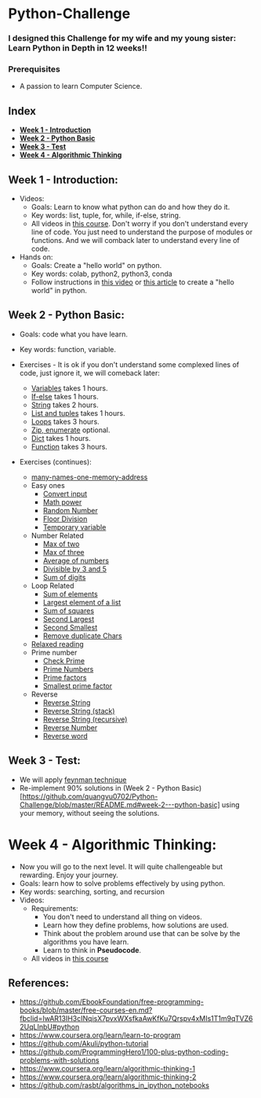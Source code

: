 # Python-Challenge

### I designed this Challenge for my wife and my young sister: Learn Python in Depth in 12 weeks!!

### Prerequisites
* A passion to learn Computer Science.

## Index
 - **[Week 1 - Introduction](https://github.com/quangvu0702/Python-Challenge/blob/master/README.md#week-1---introduction)**
 - **[Week 2 - Python Basic](https://github.com/quangvu0702/Python-Challenge/blob/master/README.md#week-2---python-basic)**
 - **[Week 3 - Test](https://github.com/quangvu0702/Python-Challenge/blob/master/README.md#week-3---test)**
 - **[Week 4 - Algorithmic Thinking](https://github.com/quangvu0702/Python-Challenge/blob/master/README.md#week-4---algorithmic-thinking)**
 
## Week 1 - Introduction:
  - Videos:
    - Goals: Learn to know what python can do and how they do it.
    - Key words: list, tuple, for, while, if-else, string.
    - All videos in [this course](https://www.coursera.org/learn/learn-to-program). Don't worry if you don't understand every line of code. You just need to understand the purpose of modules or functions. And we will comback later to understand every line of code.
  - Hands on:
    - Goals: Create a "hello world" on python.
    - Key words: colab, python2, python3, conda
    - Follow instructions in [this video](https://www.youtube.com/watch?v=yEIc9z-Ad3k&vl=en) or [this article](https://medium.com/@margaretmz/running-jupyter-notebook-with-colab-f4a29a9c7156) to create a "hello world" in python.
 
## Week 2 - Python Basic:
  - Goals: code what you have learn.
  - Key words: function, variable.
  - Exercises - It is ok if you don't understand some complexed lines of code, just ignore it, we will comeback later:
    - [Variables](https://github.com/Akuli/python-tutorial/blob/master/basics/variables.md) takes 1 hours.
    - [If-else](https://github.com/Akuli/python-tutorial/blob/master/basics/if.md) takes 1 hours.
    - [String](https://github.com/Akuli/python-tutorial/blob/master/basics/handy-stuff-strings.md) takes 2 hours.
    - [List and tuples](https://github.com/Akuli/python-tutorial/blob/master/basics/lists-and-tuples.md) takes 1 hours.
    - [Loops](https://github.com/Akuli/python-tutorial/blob/master/basics/loops.md) takes 3 hours.
    - [Zip, enumerate](https://github.com/Akuli/python-tutorial/blob/master/basics/trey-hunner-zip-and-enumerate.md) optional.
    - [Dict](https://github.com/Akuli/python-tutorial/blob/master/basics/dicts.md) takes 1 hours.
    - [Function](https://github.com/Akuli/python-tutorial/blob/master/basics/defining-functions.md) takes 3 hours.
    
  - Exercises (continues):
    - [many-names-one-memory-address](https://medium.com/broken-window/many-names-one-memory-address-122f78734cb6)
    - Easy ones
      - [Convert input](https://github.com/ProgrammingHero1/100-plus-python-coding-problems-with-solutions/blob/master/Easy-ones/User-input-to-Number.md)
      - [Math power](https://github.com/ProgrammingHero1/100-plus-python-coding-problems-with-solutions/blob/master/Easy-ones/Math-Power.md)
      - [Random Number](https://github.com/ProgrammingHero1/100-plus-python-coding-problems-with-solutions/blob/master/Easy-ones/Random-Number.md)
      - [Floor Division](https://github.com/ProgrammingHero1/100-plus-python-coding-problems-with-solutions/blob/master/Easy-ones/Floor-Division.md)
      - [Temporary variable](https://github.com/ProgrammingHero1/100-plus-python-coding-problems-with-solutions/blob/master/Easy-ones/Temporary-variable.md)
    - Number Related
      - [Max of two](https://github.com/ProgrammingHero1/100-plus-python-coding-problems-with-solutions/blob/master/Number-Related/max-of-two.md)
      - [Max of three](https://github.com/ProgrammingHero1/100-plus-python-coding-problems-with-solutions/blob/master/Number-Related/Max-of-three.md)
      - [Average of numbers](https://github.com/ProgrammingHero1/100-plus-python-coding-problems-with-solutions/blob/master/Number-Related/Average-of-numbers.md)
      - [Divisible by 3 and 5](https://github.com/ProgrammingHero1/100-plus-python-coding-problems-with-solutions/blob/master/Number-Related/Divisible-by-3-and-5.md)
      - [Sum of digits](https://github.com/ProgrammingHero1/100-plus-python-coding-problems-with-solutions/blob/master/Number-Related/Sum-of-digits.md)
    - Loop Related
      - [Sum of elements](https://github.com/ProgrammingHero1/100-plus-python-coding-problems-with-solutions/blob/master/Loop-Related/Sum-of-elements.md)
      - [Largest element of a list](https://github.com/ProgrammingHero1/100-plus-python-coding-problems-with-solutions/blob/master/Loop-Related/Largest-element-of-a-list.md)
      - [Sum of squares](https://github.com/ProgrammingHero1/100-plus-python-coding-problems-with-solutions/blob/master/Loop-Related/Sum-of-squares.md)
      - [Second Largest](https://github.com/ProgrammingHero1/100-plus-python-coding-problems-with-solutions/blob/master/Loop-Related/Second-Largest.md)
      - [Second Smallest](https://github.com/ProgrammingHero1/100-plus-python-coding-problems-with-solutions/blob/master/Loop-Related/Second-smallest.md)
      - [Remove duplicate Chars](https://github.com/ProgrammingHero1/100-plus-python-coding-problems-with-solutions/blob/master/Loop-Related/Remove-duplicate-Chars.md)
    - [Relaxed reading](https://github.com/ProgrammingHero1/100-plus-python-coding-problems-with-solutions/blob/master/Solution-Strategy.md)
    - Prime number
      - [Check Prime](https://github.com/ProgrammingHero1/100-plus-python-coding-problems-with-solutions/blob/master/Prime-number/Check-Prime.md)
      - [Prime Numbers](https://github.com/ProgrammingHero1/100-plus-python-coding-problems-with-solutions/blob/master/Prime-number/Prime-Numbers.md)
      - [Prime factors](https://github.com/ProgrammingHero1/100-plus-python-coding-problems-with-solutions/blob/master/Prime-number/Prime-Factors.md)
      - [Smallest prime factor](https://github.com/ProgrammingHero1/100-plus-python-coding-problems-with-solutions/blob/master/Prime-number/Smallest-prime-factor.md)
    - Reverse
      - [Reverse String](https://github.com/ProgrammingHero1/100-plus-python-coding-problems-with-solutions/blob/master/Reverse/Reverse-String.md)
      - [Reverse String (stack)](https://github.com/ProgrammingHero1/100-plus-python-coding-problems-with-solutions/blob/master/Reverse/Reverse-String-(stack).md)
      - [Reverse String (recursive)](https://github.com/ProgrammingHero1/100-plus-python-coding-problems-with-solutions/blob/master/Reverse/Reverse-String-(recursive).md)
      - [Reverse Number](https://github.com/ProgrammingHero1/100-plus-python-coding-problems-with-solutions/blob/master/Reverse/Reverse-Number.md)
      - [Reverse word](https://github.com/ProgrammingHero1/100-plus-python-coding-problems-with-solutions/blob/master/Reverse/Reverse-word.md)

## Week 3 - Test:
  - We will apply [feynman technique](https://mattyford.com/blog/2014/1/23/the-feynman-technique-model)
  - Re-implement 90% solutions in (Week 2 - Python Basic)[https://github.com/quangvu0702/Python-Challenge/blob/master/README.md#week-2---python-basic] using your memory, without seeing the solutions.

# Week 4 - Algorithmic Thinking:
  - Now you will go to the next level. It will quite challengeable but rewarding. Enjoy your journey.
  - Goals: learn how to solve problems effectively by using python.
  - Key words: searching, sorting, and recursion
  - Videos:
    - Requirements:
      - You don't need to understand all thing on videos.
      - Learn how they define problems, how solutions are used.
      - Think about the problem around use that can be solve by the algorithms you have learn.
      - Learn to think in **Pseudocode**.
    - All videos in [this course](https://www.coursera.org/learn/algorithmic-thinking-1)

## References:
 - https://github.com/EbookFoundation/free-programming-books/blob/master/free-courses-en.md?fbclid=IwAR13IH3cINqisX7pvxWXsfkaAwKfKu7Qrspv4xMIs1T1m9qTVZ62UqLInbU#python
 - https://www.coursera.org/learn/learn-to-program
 - https://github.com/Akuli/python-tutorial
 - https://github.com/ProgrammingHero1/100-plus-python-coding-problems-with-solutions
 - https://www.coursera.org/learn/algorithmic-thinking-1
 - https://www.coursera.org/learn/algorithmic-thinking-2
 - https://github.com/rasbt/algorithms_in_ipython_notebooks

